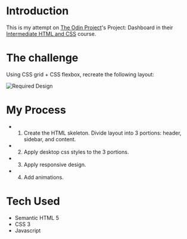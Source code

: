 # Introduction

This is my attempt on [The Odin Project](https://www.theodinproject.com/dashboard)'s Project: Dashboard in their [Intermediate HTML and CSS](https://www.theodinproject.com/dashboard) course.

# The challenge

Using CSS grid + CSS flexbox, recreate the following layout:

![Required Design](./assets/images/dashboard.png)

# My Process

  - 1) Create the HTML skeleton. Divide layout into 3 portions: header, sidebar, and content.
  - 2) Apply desktop css styles to the 3 portions.
  - 3) Apply responsive design.
  - 4) Add animations.
  
# Tech Used

  - Semantic HTML 5
  - CSS 3
  - Javascript